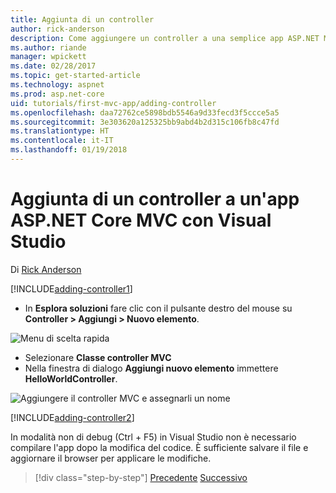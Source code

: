 ```yaml
---
title: Aggiunta di un controller
author: rick-anderson
description: Come aggiungere un controller a una semplice app ASP.NET MVC Core
ms.author: riande
manager: wpickett
ms.date: 02/28/2017
ms.topic: get-started-article
ms.technology: aspnet
ms.prod: asp.net-core
uid: tutorials/first-mvc-app/adding-controller
ms.openlocfilehash: daa72762ce5898bdb5546a9d33fecd3f5ccce5a5
ms.sourcegitcommit: 3e303620a125325bb9abd4b2d315c106fb8c47fd
ms.translationtype: HT
ms.contentlocale: it-IT
ms.lasthandoff: 01/19/2018
---
```

# <a name="adding-a-controller-to-a-aspnet-core-mvc-app-with-visual-studio"></a>Aggiunta di un controller a un'app ASP.NET Core MVC con Visual Studio

Di [Rick Anderson](https://twitter.com/RickAndMSFT)

[!INCLUDE[adding-controller1](../../includes/mvc-intro/adding-controller1.md)]

* In **Esplora soluzioni** fare clic con il pulsante destro del mouse su **Controller > Aggiungi > Nuovo elemento**.

![Menu di scelta rapida](adding-controller/_static/add_controller.png)

* Selezionare **Classe controller MVC**
* Nella finestra di dialogo **Aggiungi nuovo elemento** immettere **HelloWorldController**.

![Aggiungere il controller MVC e assegnarli un nome](adding-controller/_static/ac.png)

[!INCLUDE[adding-controller2](../../includes/mvc-intro/adding-controller2.md)]

In modalità non di debug (Ctrl + F5) in Visual Studio non è necessario compilare l'app dopo la modifica del codice. È sufficiente salvare il file e aggiornare il browser per applicare le modifiche.

>[!div class="step-by-step"]
[Precedente](start-mvc.md)
[Successivo](adding-view.md)  
